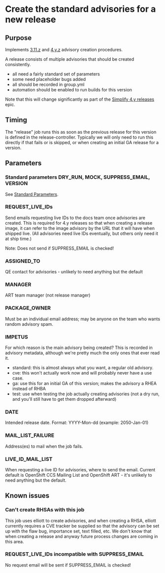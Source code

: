# Create the standard advisories for a new release

## Purpose

Implements [3.11.z](https://github.com/openshift/art-docs/blob/master/3.11.z.md#create-advisories) and [4.y.z](https://github.com/openshift/art-docs/blob/master/4.y.z-stream.md#create-advisories) advisory creation procedures.

A release consists of multiple advisories that should be created consistently.
* all need a fairly standard set of parameters
* some need placeholder bugs added
* all should be recorded in group.yml
* automation should be enabled to run builds for this version

Note that this will change significantly as part of the [Simplify 4.y releases](https://issues.redhat.com/browse/ART-2055) epic.

## Timing

The "release" job runs this as soon as the previous release for this version is
defined in the release-controller. Typically we will only need to run this
directly if that fails or is skipped, or when creating an initial GA release
for a version.

## Parameters

### Standard parameters DRY\_RUN, MOCK, SUPPRESS\_EMAIL, VERSION

See [Standard Parameters](/jobs/README.md#standard-parameters).

### REQUEST\_LIVE\_IDs

Send emails requesting live IDs to the docs team once advisories are created.
This is required for 4.y releases so that when creating a release image,
it can refer to the image advisory by the URL that it will have when shipped live.
(All advisories need live IDs eventually, but others only need it at ship time.)

Note: Does not send if SUPPRESS\_EMAIL is checked!

### ASSIGNED\_TO

QE contact for advisories - unlikely to need anything but the default

### MANAGER

ART team manager (not release manager)

### PACKAGE\_OWNER

Must be an individual email address; may be anyone on the team who wants random advisory spam.

### IMPETUS

For which reason is the main advisory being created? This is recorded in
advisory metadata, although we're pretty much the only ones that ever read it.

* standard: this is almost always what you want, a regular old advisory.
* cve: this won't actually work now and will probably never have a use case.
* ga: use this for an initial GA of this version; makes the advisory a RHEA instead of RHBA
* test: use when testing the job actually creating advisories (not a dry run, and you'll still have to get them dropped afterward)

### DATE

Intended release date. Format: YYYY-Mon-dd (example: 2050-Jan-01)

### MAIL\_LIST\_FAILURE

Address(es) to mail when the job fails.

### LIVE\_ID\_MAIL\_LIST

When requesting a live ID for advisories, where to send the email.
Current default is OpenShift CCS Mailing List and OpenShift ART - it's unlikely to need anything but the default.

## Known issues

### Can't create RHSAs with this job

This job uses elliott to create advisories, and when creating a RHSA, elliott
currently requires a CVE tracker be supplied so that the advisory can be set up
with the flaw bug, importance set, text filled, etc.  We don't know that when
creating a release and anyway future process changes are coming in this area.

### REQUEST\_LIVE\_IDs incompatible with SUPPRESS\_EMAIL

No request email will be sent if SUPPRESS\_EMAIL is checked!
